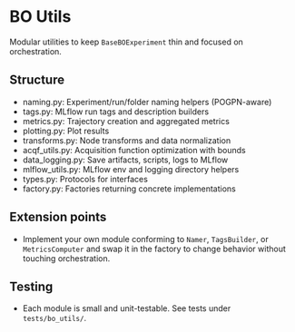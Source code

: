 # BO Utils

Modular utilities to keep `BaseBOExperiment` thin and focused on orchestration.

## Structure
- naming.py: Experiment/run/folder naming helpers (POGPN-aware)
- tags.py: MLflow run tags and description builders
- metrics.py: Trajectory creation and aggregated metrics
- plotting.py: Plot results
- transforms.py: Node transforms and data normalization
- acqf_utils.py: Acquisition function optimization with bounds
- data_logging.py: Save artifacts, scripts, logs to MLflow
- mlflow_utils.py: MLflow env and logging directory helpers
- types.py: Protocols for interfaces
- factory.py: Factories returning concrete implementations

## Extension points
- Implement your own module conforming to `Namer`, `TagsBuilder`, or `MetricsComputer` and
  swap it in the factory to change behavior without touching orchestration.

## Testing
- Each module is small and unit-testable. See tests under `tests/bo_utils/`.
